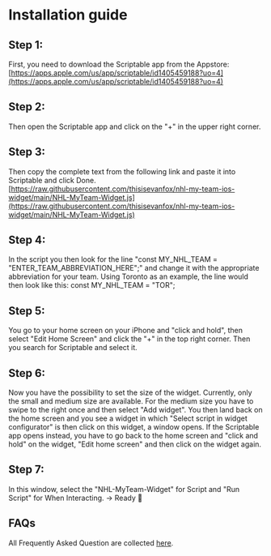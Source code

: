 # Installation guide

## Step 1:
First, you need to download the Scriptable app from the Appstore:[https://apps.apple.com/us/app/scriptable/id1405459188?uo=4](https://apps.apple.com/us/app/scriptable/id1405459188?uo=4)

## Step 2:
Then open the Scriptable app and click on the "+" in the upper right corner. 

## Step 3:
Then copy the complete text from the following link and paste it into Scriptable and click Done. 
[https://raw.githubusercontent.com/thisisevanfox/nhl-my-team-ios-widget/main/NHL-MyTeam-Widget.js](https://raw.githubusercontent.com/thisisevanfox/nhl-my-team-ios-widget/main/NHL-MyTeam-Widget.js) 

## Step 4:
In the script you then look for the line "const MY_NHL_TEAM = "ENTER_TEAM_ABBREVIATION_HERE";" and change it with the appropriate abbreviation for your team. Using Toronto as an example, the line would then look like this: const MY_NHL_TEAM = "TOR"; 

## Step 5:
You go to your home screen on your iPhone and "click and hold", then select "Edit Home Screen" and click the "+" in the top right corner. Then you search for Scriptable and select it. 

## Step 6:
Now you have the possibility to set the size of the widget. Currently, only the small and medium size are available. For the medium size you have to swipe to the right once and then select "Add widget". You then land back on the home screen and you see a widget in which "Select script in widget configurator" is then click on this widget, a window opens. If the Scriptable app opens instead, you have to go back to the home screen and "click and hold" on the widget, "Edit home screen" and then click on the widget again. 

## Step 7:
In this window, select the "NHL-MyTeam-Widget" for Script and "Run Script" for When Interacting. 
-> Ready 🙂

## FAQs
All Frequently Asked Question are collected [here](https://github.com/thisisevanfox/nhl-my-team-ios-widget/blob/main/FAQ.md).

